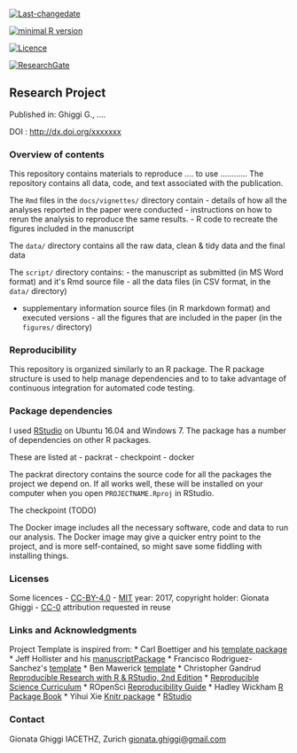 <!-- README.md is generated from README.Rmd. Please edit that file -->
[![Last-changedate](https://img.shields.io/badge/last%20change-2017--09--04-brightgreen.svg)](https://github.com/benmarwick/researchcompendium/commits/master)

[![minimal R version](https://img.shields.io/badge/R%3E%3D-3.3.3-brightgreen.svg)](https://cran.r-project.org/)

[![Licence](https://img.shields.io/github/license/mashape/apistatus.svg)](http://choosealicense.com/licenses/mit/)

[![ResearchGate](https://img.shields.io/badge/ResearchGate-ETHZ-green.svg)](https://www.researchgate.net/profile/Gionata_Ghiggi)

Research Project
----------------

Published in: Ghiggi G., ....

DOI : <http://dx.doi.org/xxxxxxx>

### Overview of contents

This repository contains materials to reproduce .... to use ............ The repository contains all data, code, and text associated with the publication.

The `Rmd` files in the `docs/vignettes/` directory contain - details of how all the analyses reported in the paper were conducted - instructions on how to rerun the analysis to reproduce the same results. - R code to recreate the figures included in the manuscript

The `data/` directory contains all the raw data, clean & tidy data and the final data

The `script/` directory contains: - the manuscript as submitted (in MS Word format) and it's Rmd source file - all the data files (in CSV format, in the `data/` directory)
- supplementary information source files (in R markdown format) and executed versions - all the figures that are included in the paper (in the `figures/` directory)

### Reproducibility

This repository is organized similarly to an R package. The R package structure is used to help manage dependencies and to to take advantage of continuous integration for automated code testing.

### Package dependencies

I used [RStudio](http://www.rstudio.com/products/rstudio/) on Ubuntu 16.04 and Windows 7. The package has a number of dependencies on other R packages.

These are listed at - packrat - checkpoint - docker

The packrat directory contains the source code for all the packages the project we depend on. If all works well, these will be installed on your computer when you open `PROJECTNAME.Rproj` in RStudio.

The checkpoint (TODO)

The Docker image includes all the necessary software, code and data to run our analysis. The Docker image may give a quicker entry point to the project, and is more self-contained, so might save some fiddling with installing things.

### Licenses

Some licences - [CC-BY-4.0](http://creativecommons.org/licenses/by/4.0/) - [MIT](http://opensource.org/licenses/MIT) year: 2017, copyright holder: Gionata Ghiggi - [CC-0](http://creativecommons.org/publicdomain/zero/1.0/) attribution requested in reuse

### Links and Acknowledgments

Project Template is inspired from: \* Carl Boettiger and his [template package](https://github.com/cboettig/template) \* Jeff Hollister and his [manuscriptPackage](https://github.com/jhollist/manuscriptPackage) \* Francisco Rodriguez-Sanchez's [template](https://github.com/Pakillo/template) \* Ben Mawerick [template](https://github.com/benmarwick/researchcompendium) \* Christopher Gandrud [Reproducible Research with R & RStudio, 2nd Edition](https://github.com/christophergandrud/Rep-Res-Book) \* [Reproducible Science Curriculum](https://github.com/Reproducible-Science-Curriculum/rr-init) \* ROpenSci [Reproducibility Guide](http://ropensci.github.io/reproducibility-guide/) \* Hadley Wickham [R Package Book](http://r-pkgs.had.co.nz/) \* Yihui Xie [Knitr package](http://yihui.name/knitr/) \* [RStudio](https://www.rstudio.com/)

### Contact

Gionata Ghiggi IACETHZ, Zurich <gionata.ghiggi@gmail.com>
